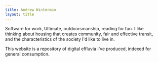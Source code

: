 ```yaml
---
title: Andrew Winterman
layout: title
---
```


Software for work, Ultimate, outdoorsmanship, reading for fun. I like thinking
about housing that creates community, fair and effective transit, and the
characteristics of the society I'd like to live in.

This website is a repository of digital effluvia I've produced, indexed for
general consumption.